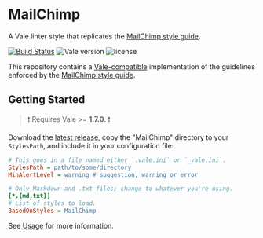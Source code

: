 # MailChimp

A Vale linter style that replicates the [MailChimp style guide](https://styleguide.mailchimp.com/).

[![Build Status](https://travis-ci.org/testthedocs/MailChimp.svg?branch=master)](https://travis-ci.org/testthedocs/MailChimp) ![Vale version](https://img.shields.io/badge/vale-%3E%3D%20v1.7.0-blue.svg) ![license](https://img.shields.io/github/license/mashape/apistatus.svg)

This repository contains a [Vale-compatible](https://github.com/errata-ai/vale) implementation of the guidelines enforced by the [MailChimp style guide](https://styleguide.mailchimp.com/).

## Getting Started

> :exclamation: Requires Vale >= **1.7.0**. :exclamation:

Download the [latest release](https://github.com/testthedocs/MailChimp/releases), copy the "MailChimp" directory to your `StylesPath`, and include it in your configuration file:

```ini
# This goes in a file named either `.vale.ini` or `_vale.ini`.
StylesPath = path/to/some/directory
MinAlertLevel = warning # suggestion, warning or error

# Only Markdown and .txt files; change to whatever you're using.
[*.{md,txt}]
# List of styles to load.
BasedOnStyles = MailChimp
```

See [Usage](https://github.com/errata-ai/vale/#usage) for more information.